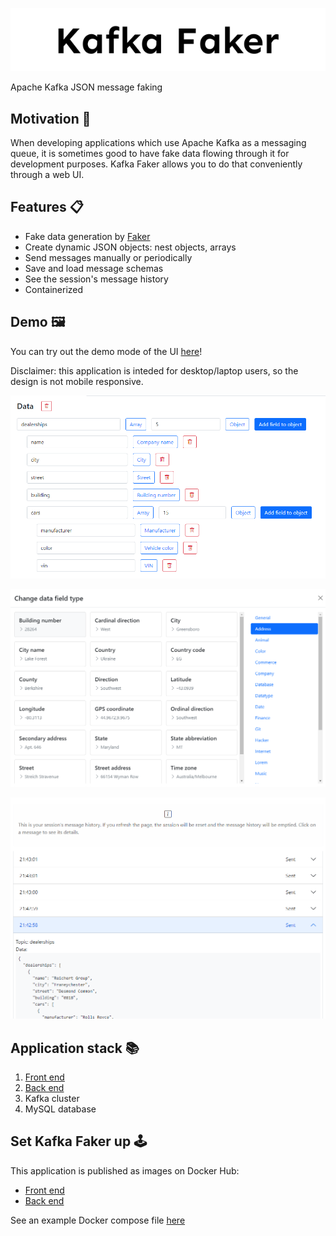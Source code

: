 <p align="center">
  <img src="./.github/kafka-faker-logo-background.svg"/>
</p>

Apache Kafka JSON message faking

## Motivation 🤔

When developing applications which use Apache Kafka as a messaging queue, it is sometimes good to have fake data flowing through it for development purposes. Kafka Faker allows you to do that conveniently through a web UI.

## Features 📋

- Fake data generation by [Faker](https://fakerjs.dev/)
- Create dynamic JSON objects: nest objects, arrays
- Send messages manually or periodically
- Save and load message schemas
- See the session's message history
- Containerized

## Demo 🖼️

You can try out the demo mode of the UI [here](https://benasb.github.io/kafka-faker)!

Disclaimer: this application is inteded for desktop/laptop users, so the design is not mobile responsive.

![Kafka Faker demo picture 2](./.github/demo-2.png)

![Kafka Faker demo picture 1](./.github/demo-1.png)

![Kafka Faker demo picture 3](./.github/demo-3.png)

## Application stack 📚

1. [Front end](./front-end/README.md)
2. [Back end](./back-end/README.md)
3. Kafka cluster
4. MySQL database

## Set Kafka Faker up 🕹️

This application is published as images on Docker Hub:

- [Front end](https://hub.docker.com/repository/docker/benasbudrys/kafka-faker-fe)
- [Back end](https://hub.docker.com/repository/docker/benasbudrys/kafka-faker-be)

See an example Docker compose file [here](./infra/example.yml)
